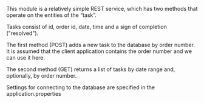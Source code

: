 This module is a relatively simple REST service, which has two methods that operate on the entities of the “task”.

Tasks consist of id, order id, date, time and a sign of completion ("resolved").

The first method (POST) adds a new task to the database by order number. It is assumed that the client application contains the order number and we can use it here.

The second method (GET) returns a list of tasks by date range and, optionally, by order number.

Settings for connecting to the database are specified in the application.properties